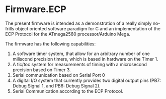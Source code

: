 # Firmware.ECP

The present firmware is intended as a demonstration of a really simply no-frills object oriented software paradigm for C and an implementation of the ECP Protocol for the ATmega2560 processor/Arduino Mega.

The firmware has the following capabilities:

1. A software timer system, that allow for an arbitrary number of one miliscond precision timers, which is based in hardware on the Timer 1.
2. A tic/toc system for measurements of timing with a microsecond precision based on Timer 3. 
3. Serial communication based on Serial Port 0
4. A digital I/O system that currently provides two digital output pins (PB7: Debug Signal 1, and PB6: Debug Signal 2).
5. Serial Communication according to the ECP Protocol.

